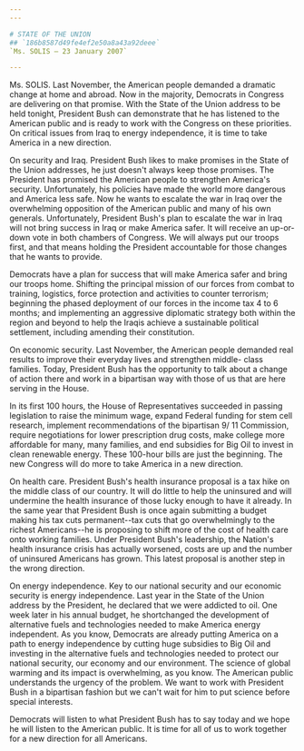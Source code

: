 ```yaml
---
---

# STATE OF THE UNION
## `186b8587d49fe4ef2e50a8a43a92deee`
`Ms. SOLIS — 23 January 2007`

---
```



Ms. SOLIS. Last November, the American people demanded a dramatic 
change at home and abroad. Now in the majority, Democrats in Congress 
are delivering on that promise. With the State of the Union address to 
be held tonight, President Bush can demonstrate that he has listened to 
the American public and is ready to work with the Congress on these 
priorities. On critical issues from Iraq to energy independence, it is 
time to take America in a new direction.

On security and Iraq. President Bush likes to make promises in the 
State of the Union addresses, he just doesn't always keep those 
promises. The President has promised the American people to strengthen 
America's security. Unfortunately, his policies have made the world 
more dangerous and America less safe. Now he wants to escalate the war 
in Iraq over the overwhelming opposition of the American public and 
many of his own generals. Unfortunately, President Bush's plan to 
escalate the war in Iraq will not bring success in Iraq or make America 
safer. It will receive an up-or-down vote in both chambers of Congress. 
We will always put our troops first, and that means holding the 
President accountable for those changes that he wants to provide.

Democrats have a plan for success that will make America safer and 
bring our troops home. Shifting the principal mission of our forces 
from combat to training, logistics, force protection and activities to 
counter terrorism; beginning the phased deployment of our forces in the 
income tax 4 to 6 months; and implementing an aggressive diplomatic 
strategy both within the region and beyond to help the Iraqis achieve a 
sustainable political settlement, including amending their 
constitution.

On economic security. Last November, the American people demanded 
real results to improve their everyday lives and strengthen middle-
class families. Today, President Bush has the opportunity to talk about 
a change of action there and work in a bipartisan way with those of us 
that are here serving in the House.

In its first 100 hours, the House of Representatives succeeded in 
passing legislation to raise the minimum wage, expand Federal funding 
for stem cell research, implement recommendations of the bipartisan 9/
11 Commission, require negotiations for lower prescription drug costs, 
make college more affordable for many, many families, and end subsidies 
for Big Oil to invest in clean renewable energy. These 100-hour bills 
are just the beginning. The new Congress will do more to take America 
in a new direction.

On health care. President Bush's health insurance proposal is a tax 
hike on the middle class of our country. It will do little to help the 
uninsured and will undermine the health insurance of those lucky enough 
to have it already. In the same year that President Bush is once again 
submitting a budget making his tax cuts permanent--tax cuts that go 
overwhelmingly to the richest Americans--he is proposing to shift more 
of the cost of health care onto working families. Under President 
Bush's leadership, the Nation's health insurance crisis has actually 
worsened, costs are up and the number of uninsured Americans has grown. 
This latest proposal is another step in the wrong direction.

On energy independence. Key to our national security and our economic 
security is energy independence. Last year in the State of the Union 
address by the President, he declared that we were addicted to oil. One 
week later in his annual budget, he shortchanged the development of 
alternative fuels and technologies needed to make America energy 
independent. As you know, Democrats are already putting America on a 
path to energy independence by cutting huge subsidies to Big Oil and 
investing in the alternative fuels and technologies needed to protect 
our national security, our economy and our environment. The science of 
global warming and its impact is overwhelming, as you know. The 
American public understands the urgency of the problem. We want to work 
with President Bush in a bipartisan fashion but we can't wait for him 
to put science before special interests.

Democrats will listen to what President Bush has to say today and we 
hope he will listen to the American public. It is time for all of us to 
work together for a new direction for all Americans.
